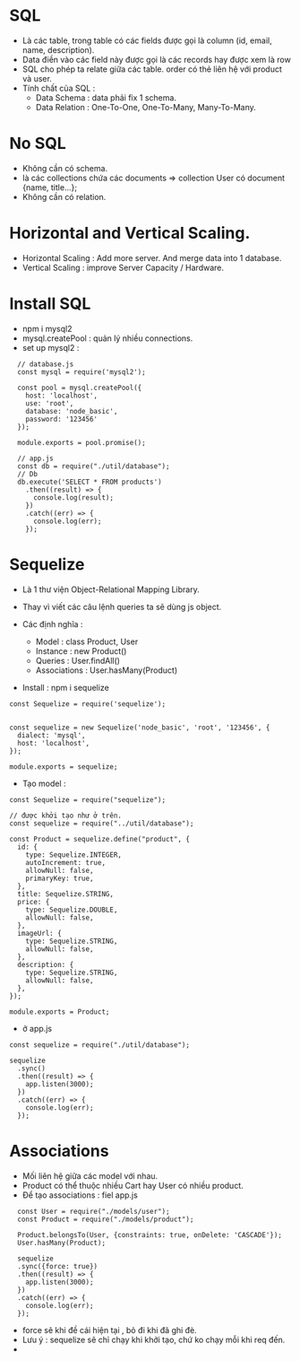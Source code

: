 # SQL
- Là các table,  trong table có các fields được gọi là column (id, email, name, description).
- Data điền vào các field này được gọi là các records hay được xem là row
- SQL cho phép ta relate giữa các table. order có thẻ liên hệ với product và user.
- Tính chất của SQL :
  + Data Schema : data phải fix 1 schema.
  + Data Relation : One-To-One, One-To-Many, Many-To-Many.

# No SQL
- Không cần có schema.
- là các collections chứa các documents => collection User có document {name, title...};
- Không cần có relation.

# Horizontal and Vertical Scaling.
- Horizontal Scaling : Add more server. And merge data into 1 database.
- Vertical Scaling : improve Server Capacity / Hardware.

# Install SQL
- npm i mysql2
- mysql.createPool : quản lý nhiều connections.
-  set up mysql2 :

```
  // database.js
  const mysql = require('mysql2');

  const pool = mysql.createPool({
    host: 'localhost',
    use: 'root',
    database: 'node_basic',
    password: '123456'
  });
  
  module.exports = pool.promise();

  // app.js
  const db = require("./util/database");
  // Db
  db.execute('SELECT * FROM products')
    .then((result) => {
      console.log(result);
    })
    .catch((err) => {
      console.log(err);
    });

```

# Sequelize
- Là 1 thư viện Object-Relational Mapping Library.
- Thay vì viết các câu lệnh queries ta sẽ dùng js object.
- Các định nghĩa :
  + Model : class Product, User
  + Instance : new Product()
  + Queries : User.findAll()
  + Associations : User.hasMany(Product)

 - Install : npm i sequelize

```
const Sequelize = require('sequelize');


const sequelize = new Sequelize('node_basic', 'root', '123456', {
  dialect: 'mysql',
  host: 'localhost',
});

module.exports = sequelize;

```

- Tạo model :

```
const Sequelize = require("sequelize");

// được khởi tạo như ở trên.
const sequelize = require("../util/database");

const Product = sequelize.define("product", {
  id: {
    type: Sequelize.INTEGER,
    autoIncrement: true,
    allowNull: false,
    primaryKey: true,
  },
  title: Sequelize.STRING,
  price: {
    type: Sequelize.DOUBLE,
    allowNull: false,
  },
  imageUrl: {
    type: Sequelize.STRING,
    allowNull: false,
  },
  description: {
    type: Sequelize.STRING,
    allowNull: false,
  },
});

module.exports = Product;

```

- ở app.js
```
const sequelize = require("./util/database");

sequelize
  .sync()
  .then((result) => {
    app.listen(3000);
  })
  .catch((err) => {
    console.log(err);
  });

```

# Associations
- Mối liên hệ giữa các model với nhau.
- Product có thể thuộc nhiều Cart hay User có nhiều product.
- Để tạo associations : fiel app.js
```
  const User = require("./models/user");
  const Product = require("./models/product");

  Product.belongsTo(User, {constraints: true, onDelete: 'CASCADE'});
  User.hasMany(Product);

  sequelize
  .sync({force: true})
  .then((result) => {
    app.listen(3000);
  })
  .catch((err) => {
    console.log(err);
  });
```

- force sẽ khi đề cái hiện tại , bỏ đi khi đã ghi đè.
- Lưu ý : sequelize sẽ chỉ chạy khi khởi tạo, chứ ko chạy mỗi khi req đến.
- 









